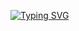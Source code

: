 <a href="https://git.io/typing-svg"><img src="https://readme-typing-svg.demolab.com?font=Courier+New&weight=900&size=30&pause=1000&color=E0FFFF&center=true&vCenter=true&width=435&lines=I'm+Requillas%2C+Genscy;Nice+to+meet+you!" alt="Typing SVG" /></a>

